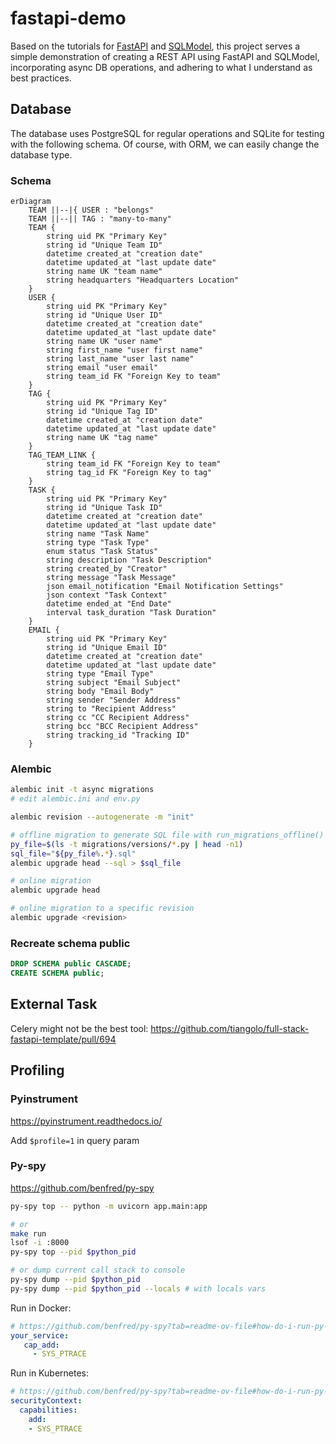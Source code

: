 # fastapi-demo

Based on the tutorials for [FastAPI](https://fastapi.tiangolo.com/tutorial/) and [SQLModel](https://sqlmodel.tiangolo.com/),
this project serves a simple demonstration of creating a REST API using FastAPI and SQLModel, incorporating async DB operations, and adhering to what I understand as best practices.

## Database

The database uses PostgreSQL for regular operations and SQLite for testing with the following schema.
Of course, with ORM, we can easily change the database type.

### Schema

```mermaid
erDiagram
    TEAM ||--|{ USER : "belongs"
    TEAM ||--|| TAG : "many-to-many"
    TEAM {
        string uid PK "Primary Key"
        string id "Unique Team ID"
        datetime created_at "creation date"
        datetime updated_at "last update date"
        string name UK "team name"
        string headquarters "Headquarters Location"
    }
    USER {
        string uid PK "Primary Key"
        string id "Unique User ID"
        datetime created_at "creation date"
        datetime updated_at "last update date"
        string name UK "user name"
        string first_name "user first name"
        string last_name "user last name"
        string email "user email"
        string team_id FK "Foreign Key to team"
    }
    TAG {
        string uid PK "Primary Key"
        string id "Unique Tag ID"
        datetime created_at "creation date"
        datetime updated_at "last update date"
        string name UK "tag name"
    }
    TAG_TEAM_LINK {
        string team_id FK "Foreign Key to team"
        string tag_id FK "Foreign Key to tag"
    }
    TASK {
        string uid PK "Primary Key"
        string id "Unique Task ID"
        datetime created_at "creation date"
        datetime updated_at "last update date"
        string name "Task Name"
        string type "Task Type"
        enum status "Task Status"
        string description "Task Description"
        string created_by "Creator"
        string message "Task Message"
        json email_notification "Email Notification Settings"
        json context "Task Context"
        datetime ended_at "End Date"
        interval task_duration "Task Duration"
    }
    EMAIL {
        string uid PK "Primary Key"
        string id "Unique Email ID"
        datetime created_at "creation date"
        datetime updated_at "last update date"
        string type "Email Type"
        string subject "Email Subject"
        string body "Email Body"
        string sender "Sender Address"
        string to "Recipient Address"
        string cc "CC Recipient Address"
        string bcc "BCC Recipient Address"
        string tracking_id "Tracking ID"
    }

```

### Alembic

```bash
alembic init -t async migrations
# edit alembic.ini and env.py

alembic revision --autogenerate -m "init"

# offline migration to generate SQL file with run_migrations_offline()
py_file=$(ls -t migrations/versions/*.py | head -n1)
sql_file="${py_file%.*}.sql"
alembic upgrade head --sql > $sql_file

# online migration
alembic upgrade head

# online migration to a specific revision
alembic upgrade <revision>
```

### Recreate schema public

```sql
DROP SCHEMA public CASCADE;
CREATE SCHEMA public;
```

## External Task

Celery might not be the best tool: <https://github.com/tiangolo/full-stack-fastapi-template/pull/694>

## Profiling

### Pyinstrument

<https://pyinstrument.readthedocs.io/>

Add `$profile=1` in query param

### Py-spy

<https://github.com/benfred/py-spy>

```bash
py-spy top -- python -m uvicorn app.main:app

# or
make run
lsof -i :8000
py-spy top --pid $python_pid

# or dump current call stack to console
py-spy dump --pid $python_pid
py-spy dump --pid $python_pid --locals # with locals vars
```

Run in Docker:

```yaml
# https://github.com/benfred/py-spy?tab=readme-ov-file#how-do-i-run-py-spy-in-docker
your_service:
   cap_add:
     - SYS_PTRACE
```

Run in Kubernetes:

```yaml
# https://github.com/benfred/py-spy?tab=readme-ov-file#how-do-i-run-py-spy-in-kubernetes
securityContext:
  capabilities:
    add:
    - SYS_PTRACE
```
